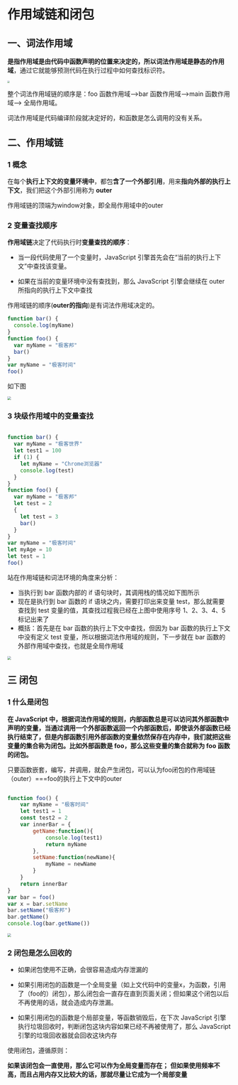 # 作用域链和闭包

## 一、词法作用域

**是指作用域是由代码中函数声明的位置来决定的，所以词法作用域是静态的作用域**，通过它就能够预测代码在执行过程中如何查找标识符。

<img src="https://static001.geekbang.org/resource/image/21/39/216433d2d0c64149a731d84ba1a07739.png" style="zoom:33%;" />

整个词法作用域链的顺序是：foo 函数作用域—>bar 函数作用域—>main 函数作用域—> 全局作用域。

词法作用域是代码编译阶段就决定好的，和函数是怎么调用的没有关系。



## 二、作用域链

### 1 概念 

在每个**执行上下文的变量环境中**，都包**含了一个外部引用**，用来**指向外部的执行上下文**，我们把这个外部引用称为 **outer**

作用域链的顶端为window对象，即全局作用域中的outer

### 2 变量查找顺序

**作用域链**决定了代码执行时**变量查找的顺序**：

- 当一段代码使用了一个变量时，JavaScript 引擎首先会在“当前的执行上下文”中查找该变量。

- 如果在当前的变量环境中没有查找到，那么 JavaScript 引擎会继续在 outer 所指向的执行上下文中查找

作用域链的顺序(**outer的指向**)是有词法作用域决定的。

```js
function bar() {
  console.log(myName)
}
function foo() {
  var myName = "极客邦"
  bar()
}
var myName = "极客时间"
foo()
```

如下图

<img src="https://static001.geekbang.org/resource/image/20/a7/20a832656434264db47c93e657e346a7.png" style="zoom: 50%;" />



### 3 块级作用域中的变量查找

```js

function bar() {
  var myName = "极客世界"
  let test1 = 100
  if (1) {
    let myName = "Chrome浏览器"
    console.log(test)
  }
}
function foo() {
  var myName = "极客邦"
  let test = 2
  {
    let test = 3
    bar()
  }
}
var myName = "极客时间"
let myAge = 10
let test = 1
foo()
```

站在作用域链和词法环境的角度来分析：

- 当执行到 bar 函数内部的 if 语句块时，其调用栈的情况如下图所示
- 现在是执行到 bar 函数的 if 语块之内，需要打印出来变量 test，那么就需要查找到 test 变量的值，其查找过程我已经在上图中使用序号 1、2、3、4、5 标记出来了
- 概括：首先是在 bar 函数的执行上下文中查找，但因为 bar 函数的执行上下文中没有定义 test 变量，所以根据词法作用域的规则，下一步就在 bar 函数的外部作用域中查找，也就是全局作用域

<img src="https://static001.geekbang.org/resource/image/25/a7/25053af5ae30c8be991fa14631cde0a7.png" style="zoom:50%;" />

## 三 闭包

### 1 什么是闭包

**在 JavaScript 中，根据词法作用域的规则，内部函数总是可以访问其外部函数中声明的变量，当通过调用一个外部函数返回一个内部函数后，即使该外部函数已经执行结束了，但是内部函数引用外部函数的变量依然保存在内存中，我们就把这些变量的集合称为闭包。比如外部函数是 foo，那么这些变量的集合就称为 foo 函数的闭包。**

只要函数嵌套，编写，并调用，就会产生闭包，可以认为foo闭包的作用域链（outer）===foo的执行上下文中的outer

```js

function foo() {
    var myName = "极客时间"
    let test1 = 1
    const test2 = 2
    var innerBar = {
        getName:function(){
            console.log(test1)
            return myName
        },
        setName:function(newName){
            myName = newName
        }
    }
    return innerBar
}
var bar = foo()
var x = bar.setName
bar.setName("极客邦")
bar.getName()
console.log(bar.getName())
```

<img src="https://static001.geekbang.org/resource/image/50/46/50e4ba60fc7e420e83b35b95e379b246.png" style="zoom:50%;" />



### 2 闭包是怎么回收的

- 如果闭包使用不正确，会很容易造成内存泄漏的

- 如果引用闭包的函数是一个全局变量（如上文代码中的变量x，为函数，引用了（foo的）闭包），那么闭包会一直存在直到页面关闭；但如果这个闭包以后不再使用的话，就会造成内存泄漏。

- 如果引用闭包的函数是个局部变量，等函数销毁后，在下次 JavaScript 引擎执行垃圾回收时，判断闭包这块内容如果已经不再被使用了，那么 JavaScript 引擎的垃圾回收器就会回收这块内存

使用闭包，遵循原则：

**如果该闭包会一直使用，那么它可以作为全局变量而存在；**
**但如果使用频率不高，而且占用内存又比较大的话，那就尽量让它成为一个局部变量**





















































